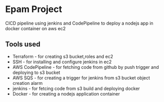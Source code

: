 #  Epam Project

CICD pipeline using jenkins and CodePipeline to deploy a nodejs app in docker container on aws ec2





## Tools used

- Terraform - for creating s3 bucket,roles and ec2    
- SSH - for installing and configure jenkins in ec2
- AWS CodePipeline - for fetching code from github by push trigger and deploying to s3 bucket
- AWS SQS - for creating a trigger for jenkins from s3 bucket object creation alarm
- jenkins - for fetcing code from s3 build and deploying docker
- Docker  - for creating a nodejs application container


